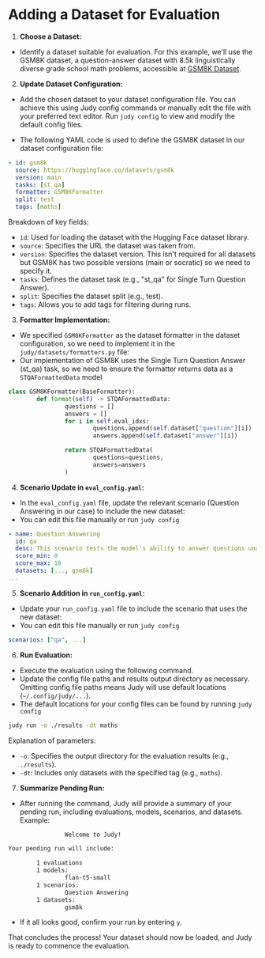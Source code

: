 # Adding a Dataset for Evaluation

1. **Choose a Dataset:**
- Identify a dataset suitable for evaluation. For this example, we'll use the GSM8K dataset, a question-answer dataset with 8.5k linguistically diverse grade school math problems, accessible at [GSM8K Dataset](https://huggingface.co/datasets/gsm8k).

2. **Update Dataset Configuration:**
- Add the chosen dataset to your dataset configuration file. You can achieve this using Judy config commands or manually edit the file with your preferred text editor. Run `judy config` to view and modify the default config files.

- The following YAML code is used to define the GSM8K dataset in our dataset configuration file:

```yaml
- id: gsm8k
  source: https://huggingface.co/datasets/gsm8k
  version: main
  tasks: [st_qa]
  formatter: GSM8KFormatter
  split: test
  tags: [maths]
```

Breakdown of key fields:
- `id`: Used for loading the dataset with the Hugging Face dataset library.
- `source`: Specifies the URL the dataset was taken from.
- `version`: Specifies the dataset version. This isn't required for all datasets but GSM8K has two possible versions (main or socratic) so we need to specify it.
- `tasks`: Defines the dataset task (e.g., "st_qa" for Single Turn Question Answer).
- `split`: Specifies the dataset split (e.g., test).
- `tags`: Allows you to add tags for filtering during runs.

3. **Formatter Implementation:**
- We specified `GSM8KFormatter` as the dataset formatter in the dataset configuration, so we need to implement it in the `judy/datasets/formatters.py` file:
- Our implementation of GSM8K uses the Single Turn Question Answer (st_qa) task, so we need to ensure the formatter returns data as a `STQAFormattedData` model

```python
class GSM8KFormatter(BaseFormatter):
        def format(self) -> STQAFormattedData:
                questions = []
                answers = []
                for i in self.eval_idxs:
                        questions.append(self.dataset["question"][i])
                        answers.append(self.dataset["answer"][i])

                return STQAFormattedData(
                        questions=questions,
                        answers=answers
                )
```

4. **Scenario Update in `eval_config.yaml`:**
- In the `eval_config.yaml` file, update the relevant scenario (Question Answering in our case) to include the new dataset:
- You can edit this file manually or run `judy config`

```yaml
- name: Question Answering
  id: qa
  desc: This scenario tests the model's ability to answer questions under different conditions.
  score_min: 0
  score_max: 10
  datasets: [..., gsm8k]
...
```

5. **Scenario Addition in `run_config.yaml`:**
- Update your `run_config.yaml` file to include the scenario that uses the new dataset:
- You can edit this file manually or run `judy config`

```yaml
scenarios: ["qa", ...]
```

6. **Run Evaluation:**
- Execute the evaluation using the following command.
- Update the config file paths and results output directory as necessary. Omitting config file paths means Judy will use default locations (`~/.config/judy/...`). 
- The default locations for your config files can be found by running `judy config`

```bash
judy run -o ./results -dt maths
```

Explanation of parameters:
- `-o`: Specifies the output directory for the evaluation results (e.g., `./results`).
- `-dt`: Includes only datasets with the specified tag (e.g., `maths`).


7. **Summarize Pending Run:**
- After running the command, Judy will provide a summary of your pending run, including evaluations, models, scenarios, and datasets. Example:

```bash
                Welcome to Judy! 

Your pending run will include:

        1 evaluations
        1 models:
                flan-t5-small
        1 scenarios:
                Question Answering
        1 datasets:
                gsm8k
```

- If it all looks good, confirm your run by entering `y`.

That concludes the process! Your dataset should now be loaded, and Judy is ready to commence the evaluation.
